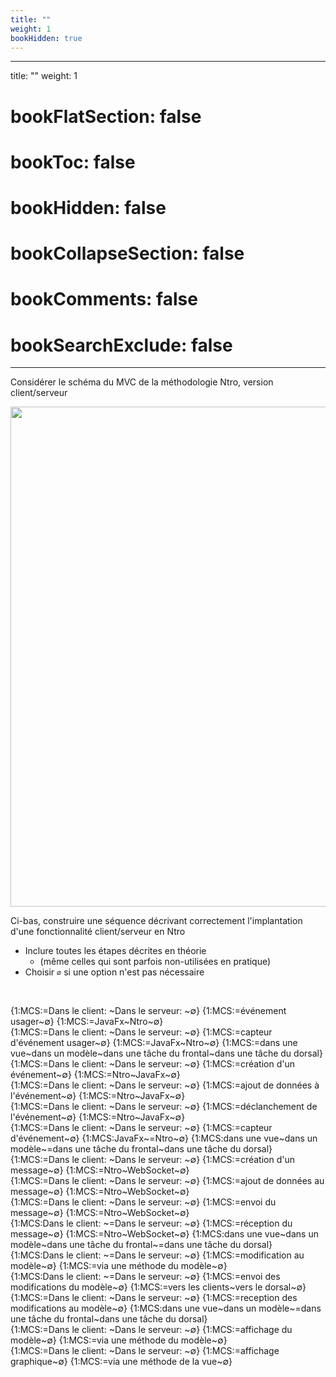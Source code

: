 ```yaml
---
title: ""
weight: 1
bookHidden: true
---
```



---
title: ""
weight: 1
# bookFlatSection: false
# bookToc: false
# bookHidden: false
# bookCollapseSection: false
# bookComments: false
# bookSearchExclude: false
---


<style>
pre > code {
	-webkit-touch-callout: text;
	-webkit-user-select: text;
	-khtml-user-select: text;
	-moz-user-select: text;
	-ms-user-select: text;
	user-select: text;
}
</style>

Considérer le schéma du MVC de la méthodologie Ntro, version client/serveur


<img width="800px" src="https://ciboulot.ca/cegep/420-4F5-MO/modules/10/theorie/mvc/mvc_ntro_client_serveur.png"/>


Ci-bas, construire une séquence décrivant correctement l'implantation d'une fonctionnalité client/serveur en Ntro

* Inclure toutes les étapes décrites en théorie
    * (même celles qui sont parfois non-utilisées en pratique)
* Choisir `∅` si une option n'est pas nécessaire

<br>

{1:MCS:=Dans le client: ~Dans le serveur: ~∅} {1:MCS:=événement usager~∅} {1:MCS:=JavaFx~Ntro~∅}<br>
{1:MCS:=Dans le client: ~Dans le serveur: ~∅} {1:MCS:=capteur d'événement usager~∅} {1:MCS:=JavaFx~Ntro~∅} {1:MCS:=dans une vue~dans un modèle~dans une tâche du frontal~dans une tâche du dorsal}<br>
{1:MCS:=Dans le client: ~Dans le serveur: ~∅} {1:MCS:=création d'un événement~∅} {1:MCS:=Ntro~JavaFx~∅}<br>
{1:MCS:=Dans le client: ~Dans le serveur: ~∅} {1:MCS:=ajout de données à l'événement~∅} {1:MCS:=Ntro~JavaFx~∅}<br>
{1:MCS:=Dans le client: ~Dans le serveur: ~∅} {1:MCS:=déclanchement de l'événement~∅} {1:MCS:=Ntro~JavaFx~∅}<br>
{1:MCS:=Dans le client: ~Dans le serveur: ~∅} {1:MCS:=capteur d'événement~∅} {1:MCS:JavaFx~=Ntro~∅} {1:MCS:dans une vue~dans un modèle~=dans une tâche du frontal~dans une tâche du dorsal}<br>
{1:MCS:=Dans le client: ~Dans le serveur: ~∅} {1:MCS:=création d'un message~∅} {1:MCS:=Ntro~WebSocket~∅}<br>
{1:MCS:=Dans le client: ~Dans le serveur: ~∅} {1:MCS:=ajout de données au message~∅} {1:MCS:=Ntro~WebSocket~∅}<br>
{1:MCS:=Dans le client: ~Dans le serveur: ~∅} {1:MCS:=envoi du message~∅} {1:MCS:=Ntro~WebSocket~∅}<br>
{1:MCS:Dans le client: ~=Dans le serveur: ~∅} {1:MCS:=réception du message~∅} {1:MCS:=Ntro~WebSocket~∅} {1:MCS:dans une vue~dans un modèle~dans une tâche du frontal~=dans une tâche du dorsal}<br>
{1:MCS:Dans le client: ~=Dans le serveur: ~∅} {1:MCS:=modification au modèle~∅} {1:MCS:=via une méthode du modèle~∅}<br>
{1:MCS:Dans le client: ~=Dans le serveur: ~∅} {1:MCS:=envoi des modifications du modèle~∅} {1:MCS:=vers les clients~vers le dorsal~∅}<br>
{1:MCS:=Dans le client: ~Dans le serveur: ~∅} {1:MCS:=reception des modifications au modèle~∅} {1:MCS:dans une vue~dans un modèle~=dans une tâche du frontal~dans une tâche du dorsal}<br>
{1:MCS:=Dans le client: ~Dans le serveur: ~∅} {1:MCS:=affichage du modèle~∅} {1:MCS:=via une méthode du modèle~∅}<br>
{1:MCS:=Dans le client: ~Dans le serveur: ~∅} {1:MCS:=affichage graphique~∅} {1:MCS:=via une méthode de la vue~∅}<br>

